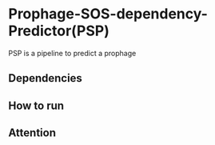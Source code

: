 # Prophage-SOS-dependency-Predictor(PSP) 
PSP is a pipeline to predict a prophage 
## Dependencies
## How to run
## Attention
